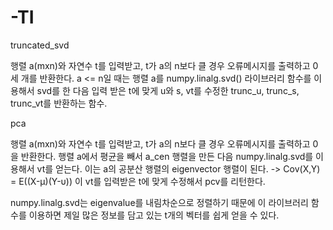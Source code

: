 # -TI
truncated_svd

 행렬 a(mxn)와 자연수 t를 입력받고, t가 a의 n보다 클 경우 오류메시지를 출력하고 0 세 개를 반환한다.
 a <= n일 때는 행렬 a를 numpy.linalg.svd() 라이브러리 함수를 이용해서 svd를 한 다음
 입력 받은 t에 맞게 u와 s, vt를 수정한 trunc_u, trunc_s, trunc_vt를 반환하는 함수.
 
pca

 행렬 a(mxn)와 자연수 t를 입력받고, t가 a의 n보다 클 경우 오류메시지를 출력하고 0 을 반환한다.
 행렬 a에서 평균을 빼서 a_cen 행렬을 만든 다음 numpy.linalg.svd를 이용해서 vt를 얻는다.
 이는 a의 공분산 행렬의 eigenvector 행렬이 된다. -> Cov(X,Y) = E((X-μ)(Y-υ))
 이 vt를 입력받은 t에 맞게 수정해서 pcv를 리턴한다.


numpy.linalg.svd는 eigenvalue를 내림차순으로 정렬하기 때문에 이 라이브러리 함수를 이용하면
제일 많은 정보를 담고 있는 t개의 벡터를 쉽게 얻을 수 있다.
